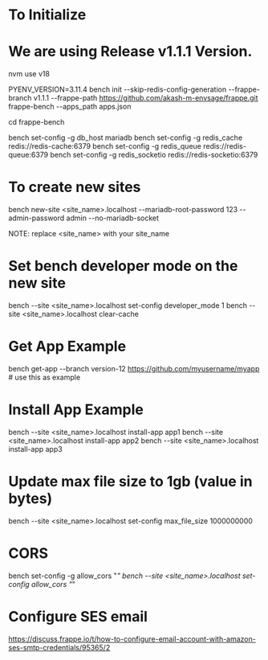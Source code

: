 # To Initialize

# We are using Release v1.1.1 Version.
nvm use v18

PYENV_VERSION=3.11.4 bench init --skip-redis-config-generation --frappe-branch v1.1.1 --frappe-path https://github.com/akash-m-envsage/frappe.git frappe-bench --apps_path apps.json

cd frappe-bench

bench set-config -g db_host mariadb
bench set-config -g redis_cache redis://redis-cache:6379
bench set-config -g redis_queue redis://redis-queue:6379
bench set-config -g redis_socketio redis://redis-socketio:6379

# To create new sites

bench new-site <site_name>.localhost --mariadb-root-password 123 --admin-password admin --no-mariadb-socket

NOTE: replace <site_name> with your site_name

# Set bench developer mode on the new site
bench --site <site_name>.localhost set-config developer_mode 1
bench --site <site_name>.localhost clear-cache

# Get App Example
bench get-app --branch version-12 https://github.com/myusername/myapp # use this as example

# Install App Example
bench --site <site_name>.localhost install-app app1
bench --site <site_name>.localhost install-app app2
bench --site <site_name>.localhost install-app app3

# Update max file size to 1gb (value in bytes)
bench --site <site_name>.localhost set-config max_file_size 1000000000

# CORS
bench set-config -g allow_cors "*"
bench --site <site_name>.localhost set-config allow_cors "*"

# Configure SES email
https://discuss.frappe.io/t/how-to-configure-email-account-with-amazon-ses-smtp-credentials/95365/2